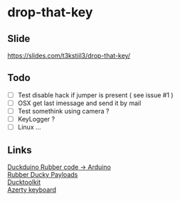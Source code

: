 # drop-that-key

## Slide

https://slides.com/t3kstiil3/drop-that-key/

## Todo  
- [ ] Test disable hack if jumper is present ( see issue #1 )
- [ ] OSX get last imessage and send it by mail  
- [ ] Test somethink using camera ?
- [ ] KeyLogger ?
- [ ] Linux ...  

## Links

[Duckduino Rubber code -> Arduino](https://nurrl.github.io/Duckuino/)  
[Rubber Ducky Payloads](https://github.com/hak5darren/USB-Rubber-Ducky/wiki/Payloads)  
[Ducktoolkit](https://ducktoolkit.com/viewscript/all/)  
[Azerty keyboard](http://www.zem.fr/utiliser-mouse-keyboard-azerty-arduino-pro-micro-teensy/)   
